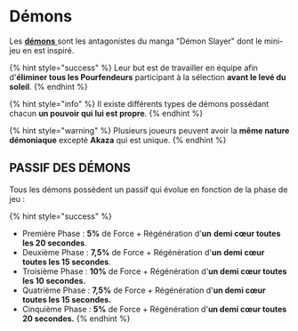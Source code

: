 # Démons

Les [**démons** ](broken-reference)sont les antagonistes du manga "Démon Slayer" dont le mini-jeu en est inspiré.

{% hint style="success" %}
Leur but est de travailler en équipe afin d'**éliminer tous les Pourfendeurs** participant à la sélection **avant le levé du soleil**.
{% endhint %}

{% hint style="info" %}
Il existe différents types de démons possédant chacun **un pouvoir qui lui est propre**.
{% endhint %}

{% hint style="warning" %}
Plusieurs joueurs peuvent avoir la **même nature démoniaque** excepté **Akaza** qui est unique.
{% endhint %}

## PASSIF DES DÉMONS

Tous les démons possèdent un passif qui évolue en fonction de la phase de jeu :

{% hint style="success" %}
* Première Phase : **5%** de Force  + Régénération d'**un** **demi cœur toutes les 20 secondes**.
* Deuxième Phase : **7,5%** de Force  + Régénération d'**un** **demi cœur toutes les 15 secondes**.
* Troisième Phase : **10%** de Force  + Régénération d'**un demi cœur toutes les 10 secondes.**
* Quatrième Phase : **7,5%** de Force + Régénération d'**un demi cœur toutes les 15 secondes.**&#x20;
* Cinquième Phase : **5%** de Force + Régénération d'**un demi cœur toutes 20 secondes.**
{% endhint %}

